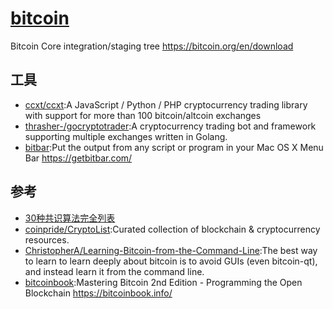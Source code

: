 # [bitcoin](https://github.com/bitcoin/bitcoin)

Bitcoin Core integration/staging tree <https://bitcoin.org/en/download>

## 工具

* [ccxt/ccxt](https://github.com/ccxt/ccxt):A JavaScript / Python / PHP cryptocurrency trading library with support for more than 100 bitcoin/altcoin exchanges
* [thrasher-/gocryptotrader](https://github.com/thrasher-/gocryptotrader):A cryptocurrency trading bot and framework supporting multiple exchanges written in Golang.
* [bitbar](https://github.com/matryer/bitbar):Put the output from any script or program in your Mac OS X Menu Bar <https://getbitbar.com/>

## 参考

* [30种共识算法完全列表](http://www.techug.com/post/consensuspedia-an-encyclopedia-of-29-consensus-algorithms.html)
* [coinpride/CryptoList](https://github.com/coinpride/CryptoList):Curated collection of blockchain & cryptocurrency resources.
* [ChristopherA/Learning-Bitcoin-from-the-Command-Line](https://github.com/ChristopherA/Learning-Bitcoin-from-the-Command-Line):The best way to learn to learn deeply about bitcoin is to avoid GUIs (even bitcoin-qt), and instead learn it from the command line.
* [bitcoinbook](https://github.com/bitcoinbook/bitcoinbook):Mastering Bitcoin 2nd Edition - Programming the Open Blockchain <https://bitcoinbook.info/>
